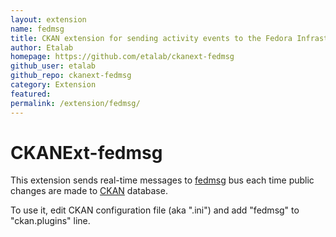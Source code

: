 ```yaml
---
layout: extension
name: fedmsg
title: CKAN extension for sending activity events to the Fedora Infrastructure Message Bus (fedmsg)
author: Etalab
homepage: https://github.com/etalab/ckanext-fedmsg
github_user: etalab
github_repo: ckanext-fedmsg
category: Extension
featured: 
permalink: /extension/fedmsg/
---
```



CKANExt-fedmsg
==============

This extension sends real-time messages to [fedmsg](http://www.fedmsg.com/) bus each time public changes are made to [CKAN](http://ckan.org/) database.

To use it, edit CKAN configuration file (aka ".ini") and add "fedmsg" to "ckan.plugins" line.

